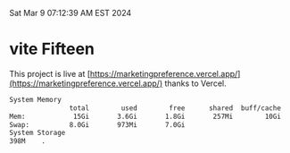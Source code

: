 Sat Mar  9 07:12:39 AM EST 2024

# vite Fifteen


This project is live at [https://marketingpreference.vercel.app/](https://marketingpreference.vercel.app/) thanks to Vercel.

```bash
System Memory
               total        used        free      shared  buff/cache   available
Mem:            15Gi       3.6Gi       1.8Gi       257Mi        10Gi        11Gi
Swap:          8.0Gi       973Mi       7.0Gi
System Storage
398M	.
```
